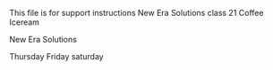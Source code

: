 This file is for support instructions
New Era Solutions class 21
Coffee
Iceream

New Era Solutions

Thursday
Friday
saturday
